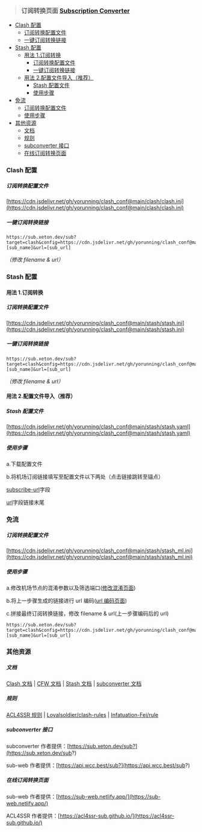 > ### 订阅转换页面 [Subscription Converter](https://sub.yorun.me/)

- [Clash 配置](#clash-配置)
    - [订阅转换配置文件](#订阅转换配置文件)
    - [一键订阅转换链接](#一键订阅转换链接)
- [Stash 配置](#stash-配置)
  - [用法 1.订阅转换](#用法-1订阅转换)
    - [订阅转换配置文件](#订阅转换配置文件-1)
    - [一键订阅转换链接](#一键订阅转换链接-1)
  - [用法 2.配置文件导入（推荐）](#用法-2配置文件导入推荐)
    - [Stash 配置文件](#stash-配置文件)
    - [使用步骤](#使用步骤)
- [免流](#免流)
    - [订阅转换配置文件](#订阅转换配置文件-2)
    - [使用步骤](#使用步骤-1)
- [其他资源](#其他资源)
    - [文档](#文档)
    - [规则](#规则)
    - [subconverter 接口](#subconverter-接口)
    - [在线订阅转换页面](#在线订阅转换页面)

### Clash 配置

##### 订阅转换配置文件

[https://cdn.jsdelivr.net/gh/yorunning/clash_conf@main/clash/clash.ini](https://cdn.jsdelivr.net/gh/yorunning/clash_conf@main/clash/clash.ini)

##### 一键订阅转换链接

```
https://sub.xeton.dev/sub?target=clash&config=https://cdn.jsdelivr.net/gh/yorunning/clash_conf@main/clash/clash.ini&udp=true&filename=[sub_name]&url=[sub_url]
```

_（修改 filename & url）_

### Stash 配置

#### 用法 1.订阅转换

##### 订阅转换配置文件

[https://cdn.jsdelivr.net/gh/yorunning/clash_conf@main/stash/stash.ini](https://cdn.jsdelivr.net/gh/yorunning/clash_conf@main/stash/stash.ini)

##### 一键订阅转换链接

```
https://sub.xeton.dev/sub?target=clash&config=https://cdn.jsdelivr.net/gh/yorunning/clash_conf@main/stash/stash.ini&udp=true&filename=[sub_name]&url=[sub_url]
```

_（修改 filename & url）_

#### 用法 2.配置文件导入（推荐）

##### Stash 配置文件

[https://cdn.jsdelivr.net/gh/yorunning/clash_conf@main/stash/stash.yaml](https://cdn.jsdelivr.net/gh/yorunning/clash_conf@main/stash/stash.yaml)

##### 使用步骤

a.下载配置文件

b.将机场订阅链接填写至配置文件以下两处（点击链接跳转至锚点）

[subscribe-url](https://github.com/yorunning/clash_conf/blob/main/stash/stash.yaml#L10)字段

[url](https://github.com/yorunning/clash_conf/blob/main/stash/stash.yaml#L15)字段链接末尾

### 免流

##### 订阅转换配置文件

[https://cdn.jsdelivr.net/gh/yorunning/clash_conf@main/stash/stash_ml.ini](https://cdn.jsdelivr.net/gh/yorunning/clash_conf@main/stash/stash_ml.ini)

##### 使用步骤

a.修改机场节点的混淆参数以及筛选端口([修改混淆页面](https://host.elkcloud.cf/))

b.将上一步骤生成的链接进行 url 编码([url 编码页面](http://www.urlencode.com.cn/))

c.拼接最终订阅转换链接，修改 filename & url(上一步骤编码后的 url)

```
https://sub.xeton.dev/sub?target=clash&config=https://cdn.jsdelivr.net/gh/yorunning/clash_conf@main/stash/stash_ml.ini&udp=true&filename=[sub_name]&url=[sub_url]
```

### 其他资源

##### 文档

[Clash 文档](https://lancellc.gitbook.io/clash/) |
[CFW 文档](https://docs.cfw.lbyczf.com/) |
[Stash 文档](https://stash.wiki/) |
[subconverter 文档](https://github.com/tindy2013/subconverter/blob/master/README-cn.md)

##### 规则

[ACL4SSR 规则](https://github.com/ACL4SSR/ACL4SSR/tree/master/Clash) |
[Loyalsoldier/clash-rules](https://github.com/Loyalsoldier/clash-rules) |
[Infatuation-Fei/rule](https://github.com/Infatuation-Fei/rule)

##### subconverter 接口

subconverter 作者提供：[https://sub.xeton.dev/sub?](https://sub.xeton.dev/sub?)

sub-web 作者提供：[https://api.wcc.best/sub?](https://api.wcc.best/sub?)

##### 在线订阅转换页面

sub-web 作者提供：[https://sub-web.netlify.app/](https://sub-web.netlify.app/)

ACL4SSR 作者提供：[https://acl4ssr-sub.github.io/](https://acl4ssr-sub.github.io/)
